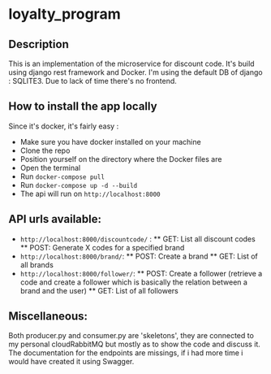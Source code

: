 # loyalty_program

## Description
This is an implementation of the microservice for discount code. It's build using django rest framework and Docker. I'm using the default DB of django : SQLITE3.
Due to lack of time there's no frontend. 

## How to install the app locally
Since it's docker, it's fairly easy :
* Make sure you have docker installed on your machine
* Clone the repo
* Position yourself on the directory where the Docker files are
* Open the terminal
* Run `docker-compose pull`
* Run `docker-compose up -d --build`
* The api will run on `http://localhost:8000`

## API urls available:
*  `http://localhost:8000/discountcode/` : 
** GET: List all discount codes
** POST: Generate X codes for a specified brand
* `http://localhost:8000/brand/`:
** POST: Create a brand
** GET: List of all brands
* `http://localhost:8000/follower/`:
** POST: Create a follower (retrieve a code and create a follower which is basically the relation between a brand and the user)
** GET: List of all followers

## Miscellaneous:
Both producer.py and consumer.py are 'skeletons', they are connected to my personal cloudRabbitMQ but mostly as to show the code and discuss it.
The documentation for the endpoints are missings, if i had more time i would have created it using Swagger. 


